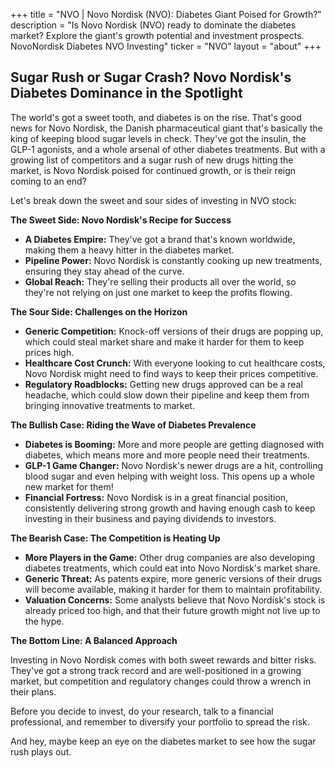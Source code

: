 +++
title = "NVO |  Novo Nordisk (NVO): Diabetes Giant Poised for Growth?"
description = "Is Novo Nordisk (NVO) ready to dominate the diabetes market? Explore the giant's growth potential and investment prospects. NovoNordisk Diabetes NVO Investing"
ticker = "NVO"
layout = "about"
+++

        


##  Sugar Rush or Sugar Crash? Novo Nordisk's Diabetes Dominance in the Spotlight

The world's got a sweet tooth, and diabetes is on the rise.  That's good news for Novo Nordisk, the Danish pharmaceutical giant that's basically the king of keeping blood sugar levels in check. They've got the insulin, the GLP-1 agonists, and a whole arsenal of other diabetes treatments. But with a growing list of competitors and a sugar rush of new drugs hitting the market, is Novo Nordisk poised for continued growth, or is their reign coming to an end? 

Let's break down the sweet and sour sides of investing in NVO stock:

**The Sweet Side: Novo Nordisk's Recipe for Success**

* **A Diabetes Empire:** They've got a brand that's known worldwide, making them a heavy hitter in the diabetes market.  
* **Pipeline Power:** Novo Nordisk is constantly cooking up new treatments, ensuring they stay ahead of the curve.  
* **Global Reach:**  They're selling their products all over the world, so they're not relying on just one market to keep the profits flowing.

**The Sour Side:  Challenges on the Horizon**

* **Generic Competition:**  Knock-off versions of their drugs are popping up, which could steal market share and make it harder for them to keep prices high.  
* **Healthcare Cost Crunch:**  With everyone looking to cut healthcare costs, Novo Nordisk might need to find ways to keep their prices competitive.
* **Regulatory Roadblocks:**  Getting new drugs approved can be a real headache, which could slow down their pipeline and keep them from bringing innovative treatments to market.

**The Bullish Case: Riding the Wave of Diabetes Prevalence**

* **Diabetes is Booming:**  More and more people are getting diagnosed with diabetes, which means more and more people need their treatments.  
* **GLP-1 Game Changer:**  Novo Nordisk's newer drugs are a hit, controlling blood sugar and even helping with weight loss. This opens up a whole new market for them! 
* **Financial Fortress:**  Novo Nordisk is in a great financial position, consistently delivering strong growth and having enough cash to keep investing in their business and paying dividends to investors.  

**The Bearish Case:  The Competition is Heating Up**

* **More Players in the Game:**  Other drug companies are also developing diabetes treatments, which could eat into Novo Nordisk's market share.  
* **Generic Threat:**  As patents expire, more generic versions of their drugs will become available, making it harder for them to maintain profitability.
* **Valuation Concerns:**  Some analysts believe that Novo Nordisk's stock is already priced too high, and that their future growth might not live up to the hype. 

**The Bottom Line:  A Balanced Approach**

Investing in Novo Nordisk comes with both sweet rewards and bitter risks.  They've got a strong track record and are well-positioned in a growing market, but competition and regulatory changes could throw a wrench in their plans.  

Before you decide to invest, do your research, talk to a financial professional, and remember to diversify your portfolio to spread the risk.  

And hey, maybe keep an eye on the diabetes market to see how the sugar rush plays out. 

        